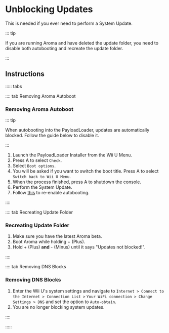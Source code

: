 # Unblocking Updates

This is needed if you ever need to perform a System Update.

::: tip

If you are running Aroma and have deleted the update folder, you need to disable both autobooting and recreate the update folder.

:::

## Instructions

::::: tabs

:::: tab Removing Aroma Autoboot

### Removing Aroma Autoboot

::: tip

When autobooting into the PayloadLoader, updates are automatically blocked. Follow the guide below to disable it.

:::

1. Launch the PayloadLoader Installer from the Wii U Menu.
1. Press A to select `Check`.
1. Select `Boot options`.
1. You will be asked if you want to switch the boot title. Press A to select `Switch back to Wii U Menu`.
1. When the process finished, press A to shutdown the console.
1. Perform the System Update.
1. Follow [this](aroma/autobooting) to re-enable autobooting.

::::

:::: tab Recreating Update Folder

### Recreating Update Folder

1. Make sure you have the latest Aroma beta.
1. Boot Aroma while holding + (Plus).
1. Hold + (Plus) **and** - (Minus) until it says "Updates not blocked!".

::::

:::: tab Removing DNS Blocks

### Removing DNS Blocks

1. Enter the Wii U's system settings and navigate to `Internet > Connect to the Internet > Connection List >`
`Your WiFi connection > Change Settings > DNS` and set the option to `Auto-obtain`.
1. You are no longer blocking system updates.

::::

:::::
